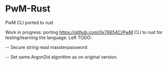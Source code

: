 # PwM-Rust
PwM CLI ported to rust

Work in progress: porting https://github.com/0x78654C/PwM CLI to rust for testing/learning the language.
Left TODO:
 
 -- Secure string read massterpassword
 
 -- Set same Argon2id algorithm as on original version.
